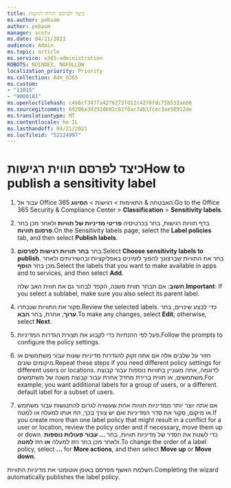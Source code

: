 ```yaml
---
title: כיצד לפרסם תווית רגישות
ms.author: pebuam
author: pebaum
manager: scotv
ms.date: 04/21/2021
audience: Admin
ms.topic: article
ms.service: o365-administration
ROBOTS: NOINDEX, NOFOLLOW
localization_priority: Priority
ms.collection: Adm_O365
ms.custom:
- "11015"
- "9000181"
ms.openlocfilehash: c466cf3477a4276272fd12c4270fdc75b532ae06
ms.sourcegitcommit: 69206a3d292d681c81f0ac74b1fcec3ae50912de
ms.translationtype: MT
ms.contentlocale: he-IL
ms.lasthandoff: 04/21/2021
ms.locfileid: "52124997"
---
```

# <a name="how-to-publish-a-sensitivity-label"></a><span data-ttu-id="cc99d-102">כיצד לפרסם תווית רגישות</span><span class="sxs-lookup"><span data-stu-id="cc99d-102">How to publish a sensitivity label</span></span>

1. <span data-ttu-id="cc99d-103">עבור אל Office 365 האבטחה & התאימות > רגישות   >  **הסיווג**.</span><span class="sxs-lookup"><span data-stu-id="cc99d-103">Go to the Office 365 Security & Compliance Center > **Classification** > **Sensitivity labels**.</span></span>

1. <span data-ttu-id="cc99d-104">בדף תוויות רגישות, בחר בכרטיסיה **פריטי מדיניות של תוויות** ולאחר מכן בחר **פרסום תוויות**.</span><span class="sxs-lookup"><span data-stu-id="cc99d-104">On the Sensitivity labels page, select the **Label policies** tab, and then select **Publish labels**.</span></span>

1. <span data-ttu-id="cc99d-105">בחר **בחר תוויות רגישות לפרסום**.</span><span class="sxs-lookup"><span data-stu-id="cc99d-105">Select **Choose sensitivity labels to publish**.</span></span> <span data-ttu-id="cc99d-106">בחר את התוויות שברצונך להפוך לזמינים באפליקציות ובהשירותים ולאחר מכן בחר **הוסף**.</span><span class="sxs-lookup"><span data-stu-id="cc99d-106">Select the labels that you want to make available in apps and to services, and then select **Add**.</span></span>

    <span data-ttu-id="cc99d-107">**חשוב**: אם תבחר תווית משנה, הקפד לבחור גם את תווית האב שלה.</span><span class="sxs-lookup"><span data-stu-id="cc99d-107">**Important**: If you select a sublabel, make sure you also select its parent label.</span></span>

1. <span data-ttu-id="cc99d-108">סקור את התוויות שנבחרו.</span><span class="sxs-lookup"><span data-stu-id="cc99d-108">Review the selected labels.</span></span> <span data-ttu-id="cc99d-109">כדי לבצע שינויים, בחר **ערוך**; אחרת, בחר **הבא**.</span><span class="sxs-lookup"><span data-stu-id="cc99d-109">To make any changes, select **Edit**; otherwise, select **Next**.</span></span>

1. <span data-ttu-id="cc99d-110">פעל לפי ההנחיות כדי לקבוע את תצורת הגדרות המדיניות.</span><span class="sxs-lookup"><span data-stu-id="cc99d-110">Follow the prompts to configure the policy settings.</span></span>

1. <span data-ttu-id="cc99d-111">חזור על שלבים אלה אם אתה זקוק להגדרות מדיניות שונות עבור משתמשים או מיקומים שונים.</span><span class="sxs-lookup"><span data-stu-id="cc99d-111">Repeat these steps if you need different policy settings for different users or locations.</span></span> <span data-ttu-id="cc99d-112">לדוגמה, אתה מעוניין בתוויות נוספות עבור קבוצת משתמשים, או תווית ברירת מחדל אחרת עבור קבוצת משנה של משתמשים.</span><span class="sxs-lookup"><span data-stu-id="cc99d-112">For example, you want additional labels for a group of users, or a different default label for a subset of users.</span></span>

1. <span data-ttu-id="cc99d-113">אם אתה יוצר יותר ממדיניות תוויות אחת שעשויה לגרום להתנגשות עבור משתמש או מיקום, סקור את סדר המדיניות ואם יש צורך בכך, הזז אותו למעלה או למטה.</span><span class="sxs-lookup"><span data-stu-id="cc99d-113">If you create more than one label policy that might result in a conflict for a user or location, review the policy order and if necessary, move them up or down.</span></span> <span data-ttu-id="cc99d-114">כדי לשנות את הסדר של מדיניות תוויות, בחר **... עבור** **פעולות נוספות** ולאחר מכן בחר הזז למעלה **או** הזז **למטה**.</span><span class="sxs-lookup"><span data-stu-id="cc99d-114">To change the order of a label policy, select **...** for **More actions**, and then select **Move up** or **Move down**.</span></span>

<span data-ttu-id="cc99d-115">השלמת האשף מפרסם באופן אוטומטי את מדיניות התוויות.</span><span class="sxs-lookup"><span data-stu-id="cc99d-115">Completing the wizard automatically publishes the label policy.</span></span>